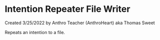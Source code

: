 # Intention Repeater File Writer
Created 3/25/2022 by Anthro Teacher (AnthroHeart) aka Thomas Sweet

Repeats an intention to a file.
